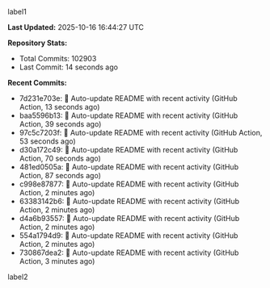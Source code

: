 
label1 
<!-- ACTIVITY_START -->
**Last Updated:** 2025-10-16 16:44:27 UTC

**Repository Stats:**
- Total Commits: 102903
- Last Commit: 14 seconds ago

**Recent Commits:**
- 7d231e703e: 🤖 Auto-update README with recent activity (GitHub Action, 13 seconds ago)
- baa5596b13: 🤖 Auto-update README with recent activity (GitHub Action, 39 seconds ago)
- 97c5c7203f: 🤖 Auto-update README with recent activity (GitHub Action, 53 seconds ago)
- d30a172c49: 🤖 Auto-update README with recent activity (GitHub Action, 70 seconds ago)
- 481ed0505a: 🤖 Auto-update README with recent activity (GitHub Action, 87 seconds ago)
- c998e87877: 🤖 Auto-update README with recent activity (GitHub Action, 2 minutes ago)
- 63383142b6: 🤖 Auto-update README with recent activity (GitHub Action, 2 minutes ago)
- d4a6b93557: 🤖 Auto-update README with recent activity (GitHub Action, 2 minutes ago)
- 554a1794d9: 🤖 Auto-update README with recent activity (GitHub Action, 2 minutes ago)
- 730867dea2: 🤖 Auto-update README with recent activity (GitHub Action, 3 minutes ago)
<!-- ACTIVITY_END -->

label2

